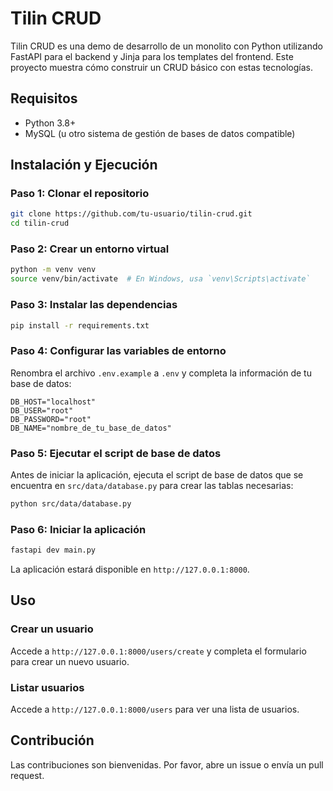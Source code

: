 # Tilin CRUD

Tilin CRUD es una demo de desarrollo de un monolito con Python utilizando FastAPI para el backend y Jinja para los templates del frontend. Este proyecto muestra cómo construir un CRUD básico con estas tecnologías.

## Requisitos

- Python 3.8+
- MySQL (u otro sistema de gestión de bases de datos compatible)

## Instalación y Ejecución

### Paso 1: Clonar el repositorio

```bash
git clone https://github.com/tu-usuario/tilin-crud.git
cd tilin-crud
```

### Paso 2: Crear un entorno virtual

```bash
python -m venv venv
source venv/bin/activate  # En Windows, usa `venv\Scripts\activate`
```

### Paso 3: Instalar las dependencias

```bash
pip install -r requirements.txt
```

### Paso 4: Configurar las variables de entorno

Renombra el archivo `.env.example` a `.env` y completa la información de tu base de datos:

```plaintext
DB_HOST="localhost"
DB_USER="root"
DB_PASSWORD="root"
DB_NAME="nombre_de_tu_base_de_datos"
```

### Paso 5: Ejecutar el script de base de datos

Antes de iniciar la aplicación, ejecuta el script de base de datos que se encuentra en `src/data/database.py` para crear las tablas necesarias:

```bash
python src/data/database.py
```

### Paso 6: Iniciar la aplicación

```bash
fastapi dev main.py
```

La aplicación estará disponible en `http://127.0.0.1:8000`.


## Uso

### Crear un usuario

Accede a `http://127.0.0.1:8000/users/create` y completa el formulario para crear un nuevo usuario.

### Listar usuarios

Accede a `http://127.0.0.1:8000/users` para ver una lista de usuarios.

## Contribución

Las contribuciones son bienvenidas. Por favor, abre un issue o envía un pull request.